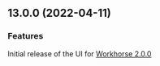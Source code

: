 

<!--
### Bug Fixes
### Features
### BREAKING CHANGES
-->

<a name="13.0.0"></a>

## 13.0.0 (2022-04-11)

### Features

Initial release of the UI for [Workhorse 2.0.0](https://github.com/coodoo-workhorse/workhorse)
